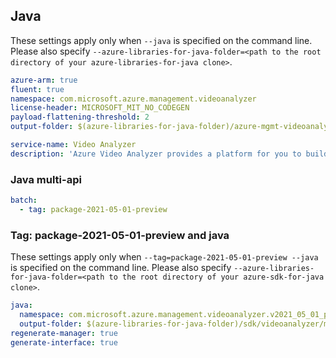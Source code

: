 ## Java

These settings apply only when `--java` is specified on the command line.
Please also specify `--azure-libraries-for-java-folder=<path to the root directory of your azure-libraries-for-java clone>`.

``` yaml $(java)
azure-arm: true
fluent: true
namespace: com.microsoft.azure.management.videoanalyzer
license-header: MICROSOFT_MIT_NO_CODEGEN
payload-flattening-threshold: 2
output-folder: $(azure-libraries-for-java-folder)/azure-mgmt-videoanalyzer

service-name: Video Analyzer
description: 'Azure Video Analyzer provides a platform for you to build intelligent video applications that span the edge and the cloud.'
```

### Java multi-api

``` yaml $(java) && $(multiapi)
batch:
  - tag: package-2021-05-01-preview
```

### Tag: package-2021-05-01-preview and java

These settings apply only when `--tag=package-2021-05-01-preview --java` is specified on the command line.
Please also specify `--azure-libraries-for-java-folder=<path to the root directory of your azure-sdk-for-java clone>`.

``` yaml $(tag) == 'package-2021-05-01-preview' && $(java) && $(multiapi)
java:
  namespace: com.microsoft.azure.management.videoanalyzer.v2021_05_01_preview
  output-folder: $(azure-libraries-for-java-folder)/sdk/videoanalyzer/mgmt-v2021_05_01_preview
regenerate-manager: true
generate-interface: true
```